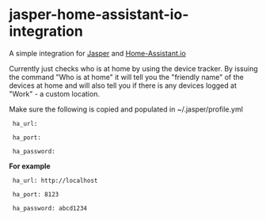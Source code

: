 # jasper-home-assistant-io-integration

A simple integration for [Jasper](http://jasperproject.github.io/) and [Home-Assistant.io](https://home-assistant.io/)


Currently just checks who is at home by using the device tracker. By issuing the command "Who is at home" it will tell you the "friendly name" of the devices at home and will also tell you if there is any devices logged at "Work" - a custom location.


Make sure the following is copied and populated in ~/.jasper/profile.yml


```
 ha_url: 

 ha_port: 

 ha_password: 
```

**For example**


```
 ha_url: http://localhost

 ha_port: 8123

 ha_password: abcd1234
```
